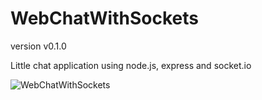 WebChatWithSockets
==================

version v0.1.0

Little chat application using node.js, express and socket.io


![WebChatWithSockets](http://skwalweb.net/github/WebChatWithSockets.png "WebChatWithSockets")